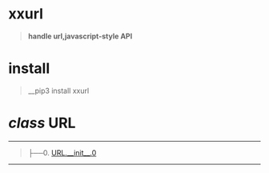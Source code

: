 # xxurl
>__handle url,javascript-style API__

# install
>__pip3 install xxurl


# _class_ URL
-----------------------------------------------------------------------
>├──0. [URL.\_\_init\_\_.0](xxurl/Images/URL.__init__.0.png)  <br>

-----------------------------------------------------------------------
